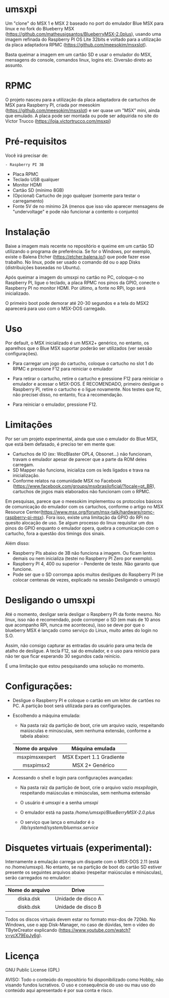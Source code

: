 # umsxpi

Um "clone" do MSX 1 e MSX 2 baseado no port do emulador Blue MSX para linux e no fork do Blueberry MSX (https://github.com/matheusjgsantos/BlueberryMSX-2.0plus), usando uma imagem refinada do Raspberry PI OS Lite 32bits e voltado para a utilização da placa adaptadora RPMC (https://github.com/meesokim/msxslot).

Basta queimar a imagem em um cartão SD e usar o emulador do MSX, mensagens do console, comandos linux, logins etc. Diversão direto ao assunto.

# RPMC

O projeto nasceu para a utilização da placa adaptadora de cartuchos de MSX para Raspberry PI, criada por meesokim (https://github.com/meesokim/msxslot) e ser quase um "MSX" mini, ainda que emulado. A placa pode ser montada ou pode ser adquirida no site do Victor Trucco (https://loja.victortrucco.com/msxpi)

# Pré-requisitos

Você irá precisar de:

	- Raspberry PI 3B
  - Placa RPMC
  - Teclado USB qualquer
  - Monitor HDMI
  - Cartão SD (mínimo 8GB)
  - (Opcional) Cartucho de jogo qualquer (somente para testar o carregamento)
  - Fonte 5V de no mínimo 2A (menos que isso vão aparecer mensagens de "undervoltage" e pode não funcionar a contento o conjunto)

# Instalação

Baixe a imagem mais recente no repositório e queime em um cartão SD utilizando o programa de preferência. Se for o Windows, por exemplo, existe o Balena Etcher (https://etcher.balena.io/) que pode fazer esse trabalho. No linux, pode ser usado o comando dd ou o app Disks (distribuições baseadas no Ubuntu). 

Após queimar a imagem do umsxpi no cartão no PC, coloque-o no Raspberry PI, ligue o teclado, a placa RPMC nos pinos da GPIO, conecte o Raspberry PI no monitor HDMI. Por último, a fonte no RPi, logo será inicializado.

O primeiro boot pode demorar até 20-30 segundos e a tela do MSX2 aparecerá para uso com o MSX-DOS carregado.

# Uso

Por default, o MSX inicializado é um MSX2+ genérico, no entanto, os aparelhos que o Blue MSX suportar poderão ser utilizados (ver sessão configurações).

- Para carregar um jogo do cartucho, coloque o cartucho no slot 1 do RPMC e pressione F12 para reiniciar o emulador

- Para retirar o cartucho, retire o cartucho e pressione F12 para reiniciar o emulador e acessar o MSX-DOS. É RECOMENDADO, primeiro desligue o Raspberry PI, retire o cartucho e o ligue novamente. Nos testes que fiz, não precisei disso, no entanto, fica a recomendação.

- Para reiniciar o emulador, pressione F12.

# Limitações

Por ser um projeto experimental, ainda que use o emulador do Blue MSX, que está bem defasado, é preciso ter em mente que:

- Cartuchos de IO (ex: WozBlaster OPL4, Obsonet...) não funcionam, travam o emulador apesar de parecer que a parte da ROM deles carregam.
- SD Mapper não funciona, inicializa com os leds ligados e trava na inicialização.
- Conforme relatos na comunidade MSX no Facebook (https://www.facebook.com/groups/msxbrasiloficial/?locale=pt_BR), cartuchos de jogos mais elaborados não funcionam com o RPMC.

Em pesquisas, parece que o meesokim implementou os protocolos básicos de comunicação do emulador com os cartuchos, conforme o artigo no MSX Resource Center(https://www.msx.org/forum/msx-talk/hardware/rpmc-raspberry-pi-msx). Fora isso, existe uma limitação da GPIO do RPi no quesito alocação de uso. Se algum processo do linux requisitar um dos pinos do GPIO enquanto o emulador opera, quebra a comunicação com o cartucho, fora a questão dos timings dos sinais.

Além disso:

- Raspberry PIs abaixo de 3B não funciona a imagem. Ou ficam lentos demais ou nem inicializa (testei no Raspberry PI Zero por exemplo).
- Raspberry PI 4, 400 ou superior - Pendente de teste. Não garanto que funcione.
- Pode ser que o SD corrompa após muitos desligues do Raspberry PI (se colocar centenas de vezes, explicado na sessão Desligando o umsxpi)

# Desligando o umsxpi

Até o momento, desligar seria desligar o Raspberry PI da fonte mesmo. No linux, isso não é recomendado, pode corromper o SD (em mais de 10 anos que acompanho RPi, nunca me aconteceu), isso se deve por que o blueberry MSX é lançado como serviço do Linux, muito antes do login no S.O.

Assim, não consigo capturar as entradas do usuário para uma tecla de atalho de desligue. A tecla F12, sai do emulador, e o uso para reinício para não ter que ficar esperando 30 segundos cada reinício.

É uma limitação que estou pesquisando uma solução no momento.

# Configurações:

- Desligue o Raspberry PI e coloque o cartão em um leitor de cartões no PC. A partição boot será utilizada para as configurações.

- Escolhendo a máquina emulada:

 	* Na pasta raiz da partição de boot, crie um arquivo vazio, respeitando maiúsculas e minúsculas, sem nenhuma extensão, conforme a tabela abaixo:
    
   | Nome do arquivo | Máquina emulada |
   | :---: | :---: |
	| msxpimsxexpert | MSX Expert 1.1 Gradiente |
	| msxpimsx2 | MSX 2+ Genérico |

- Acessando o shell e login para configurações avançadas:

 	* Na pasta raiz da partição de boot, crie o arquivo vazio *msxpilogin*, respeitando maiúsculas e minúsculas, sem nenhuma extensão

	* O usuário é *umsxpi* e a senha *umsxpi*
    
	* O emulador está na pasta _/home/umsxpi/BlueBerryMSX-2.0.plus_

	* O serviço que lança o emulador é o _/lib/systemd/system/bluemsx.service_


# Disquetes virtuais (experimental):

Internamente a emulação carrega um disquete com o MSX-DOS 2.11 (está no /home/umsxpi). No entanto, se na partição de boot do cartão SD estiver presente os seguintes arquivos abaixo (respeitar maiúsculas e minúsculas), serão carregados no emulador:

| Nome do arquivo | Drive |
| :---: | :---: |
| diska.dsk | Unidade de disco A |
| diskb.dsk | Unidade de disco B |

Todos os discos virtuais devem estar no formato msx-dos de 720kb. No Windows, use o app Disk-Manager, no caso de dúvidas, tem o vídeo do TByteCreator explicando (https://www.youtube.com/watch?v=ycX79EpJy6g).


# Licença

GNU Public License (GPL)

AVISO: Todo o conteúdo do repositório foi disponibilizado como Hobby, não visando fundos lucrativos. O uso e consequência do uso ou mau uso do conteúdo aqui apresentado é por sua conta e risco.
